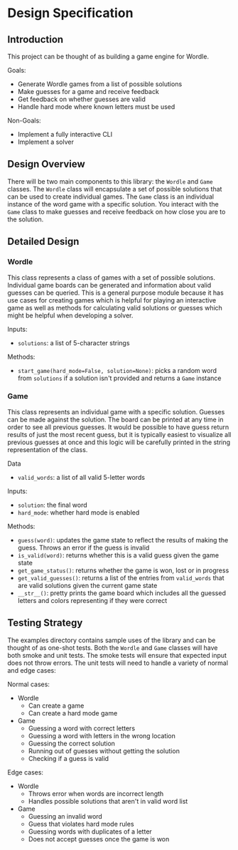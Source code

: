 # Design Specification

## Introduction

This project can be thought of as building a game engine for Wordle.

Goals:
* Generate Wordle games from a list of possible solutions
* Make guesses for a game and receive feedback
* Get feedback on whether guesses are valid
* Handle hard mode where known letters must be used

Non-Goals:
* Implement a fully interactive CLI
* Implement a solver

## Design Overview

There will be two main components to this library: the `Wordle` and `Game`
classes. The `Wordle` class will encapsulate a set of possible solutions that
can be used to create individual games. The `Game` class is an individual
instance of the word game with a specific solution. You interact with the
`Game` class to make guesses and receive feedback on how close you are to the
solution.

## Detailed Design

### Wordle

This class represents a class of games with a set of possible solutions.
Individual game boards can be generated and information about valid guesses
can be queried. This is a general purpose module because it has use cases for
creating games which is helpful for playing an interactive game as well as
methods for calculating valid solutions or guesses which might be helpful
when developing a solver.

Inputs:
* `solutions`: a list of 5-character strings

Methods:
* `start_game(hard_mode=False, solution=None)`: picks a random word from
  `solutions` if a solution isn't provided and returns a `Game`
  instance

### Game

This class represents an individual game with a specific solution. Guesses can
be made against the solution. The board can be printed at any time in order to
see all previous guesses. It would be possible to have guess return results of
just the most recent guess, but it is typically easiest to visualize all
previous guesses at once and this logic will be carefully printed in the string
representation of the class.

Data
* `valid_words`: a list of all valid 5-letter words

Inputs:
* `solution`: the final word
* `hard_mode`: whether hard mode is enabled

Methods:
* `guess(word)`: updates the game state to reflect the results of making the
  guess. Throws an error if the guess is invalid
* `is_valid(word)`: returns whether this is a valid guess given the game state
* `get_game_status()`: returns whether the game is won, lost or in progress
* `get_valid_guesses()`: returns a list of the entries from `valid_words`
  that are valid solutions given the current game state
* `__str__()`: pretty prints the game board which includes all the guessed
  letters and colors representing if they were correct

## Testing Strategy

The examples directory contains sample uses of the library and can be thought
of as one-shot tests. Both the `Wordle` and `Game` classes will have both
smoke and unit tests. The smoke tests will ensure that expected input does
not throw errors. The unit tests will need to handle a variety of normal and
edge cases:

Normal cases:
* Wordle
  * Can create a game
  * Can create a hard mode game
* Game
  * Guessing a word with correct letters
  * Guessing a word with letters in the wrong location
  * Guessing the correct solution
  * Running out of guesses without getting the solution
  * Checking if a guess is valid

Edge cases:
* Wordle
  * Throws error when words are incorrect length
  * Handles possible solutions that aren't in valid word list
* Game
  * Guessing an invalid word
  * Guess that violates hard mode rules
  * Guessing words with duplicates of a letter
  * Does not accept guesses once the game is won